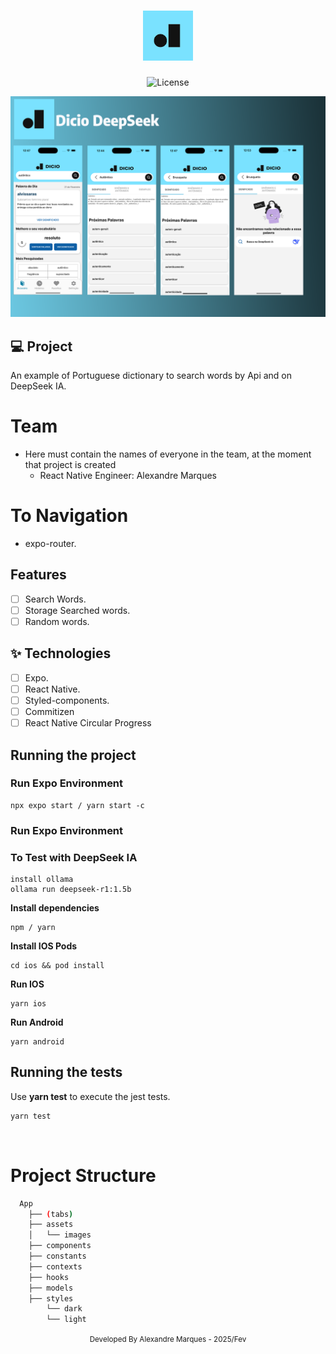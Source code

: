 <h1 align="center">
  <img alt="" height="80" title="" src=".github/icLogo.png" />
</h1>

<p align="center">
  <img alt="License" src="https://img.shields.io/static/v1?label=license&message=MIT&color=E51C44&labelColor=0A1033">
</p>

![cover](.github/cover.png?style=flat)

## 💻 Project

An example of Portuguese dictionary to search words by Api and on DeepSeek IA.

# Team

- Here must contain the names of everyone in the team, at the moment that
  project is created
  - React Native Engineer: Alexandre Marques

# To Navigation

- expo-router.

## Features

- [ ] Search Words.
- [ ] Storage Searched words.
- [ ] Random words.

## ✨ Technologies

- [ ] Expo.
- [ ] React Native.
- [ ] Styled-components.
- [ ] Commitizen
- [ ] React Native Circular Progress

## Running the project

### Run Expo Environment

```
npx expo start / yarn start -c
```

### Run Expo Environment

### To Test with DeepSeek IA

```
install ollama
ollama run deepseek-r1:1.5b
```

**Install dependencies**

```
npm / yarn
```

**Install IOS Pods**

```
cd ios && pod install
```

**Run IOS**

```
yarn ios
```

**Run Android**

```
yarn android
```

## Running the tests

Use **yarn test** to execute the jest tests.

```cl
yarn test
```

<br />

# Project Structure

```bash
  App
    ├── (tabs)
    ├── assets
    │   └── images
    ├── components
    ├── constants
    ├── contexts
    ├── hooks
    ├── models
    ├── styles
        └── dark
        └── light
```

<div align="center">
  <small>Developed By Alexandre Marques - 2025/Fev</small>
</div>

